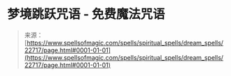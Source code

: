 <!--yml

分类：未分类

日期：2024年06月12日 19:07:15

-->

# 梦境跳跃咒语 - 免费魔法咒语

> 来源：[https://www.spellsofmagic.com/spells/spiritual_spells/dream_spells/22717/page.html#0001-01-01](https://www.spellsofmagic.com/spells/spiritual_spells/dream_spells/22717/page.html#0001-01-01)
